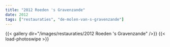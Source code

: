 ```yaml
---
title: "2012 Roeden 's Gravenzande"
date: 2012
tags: ["restauraties", "de-molen-van-s-gravenzande"]
---
```


{{< gallery dir="/images/restauraties/2012 Roeden 's Gravenzande" />}}
{{< load-photoswipe >}}